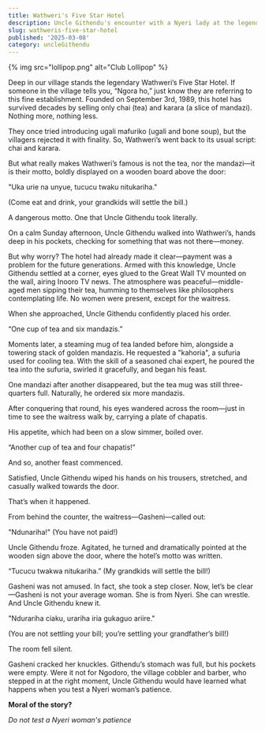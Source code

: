 ```yaml
---
title: Wathweri's Five Star Hotel
description: Uncle Githendu's encounter with a Nyeri lady at the legendary Wathweri's Five Star Hotel.
slug: wathweris-five-star-hotel
published: '2025-03-08'
category: uncleGithendu
---
```


{% img src="lollipop.png" alt="Club Lollipop" %}

Deep in our village stands the legendary Wathweri’s Five Star Hotel. If someone in the village tells you, “Ngora ho,” just know they are referring to this fine establishment. Founded on September 3rd, 1989, this hotel has survived decades by selling only chai (tea) and karara (a slice of mandazi). Nothing more, nothing less.

They once tried introducing ugali mafuriko (ugali and bone soup), but the villagers rejected it with finality. So, Wathweri’s went back to its usual script: chai and karara.

But what really makes Wathweri’s famous is not the tea, nor the mandazi—it is their motto, boldly displayed on a wooden board above the door:

"Uka urie na unyue, tucucu twaku nitukariha."

(Come eat and drink, your grandkids will settle the bill.)

A dangerous motto. One that Uncle Githendu took literally.

On a calm Sunday afternoon, Uncle Githendu walked into Wathweri’s, hands deep in his pockets, checking for something that was not there—money.

But why worry? The hotel had already made it clear—payment was a problem for the future generations. Armed with this knowledge, Uncle Githendu settled at a corner, eyes glued to the Great Wall TV mounted on the wall, airing Inooro TV news. The atmosphere was peaceful—middle-aged men sipping their tea, humming to themselves like philosophers contemplating life. No women were present, except for the waitress.

When she approached, Uncle Githendu confidently placed his order.

“One cup of tea and six mandazis.”

Moments later, a steaming mug of tea landed before him, alongside a towering stack of golden mandazis. He requested a "kahoria", a sufuria used for cooling tea. With the skill of a seasoned chai expert, he poured the tea into the sufuria, swirled it gracefully, and began his feast.

One mandazi after another disappeared, but the tea mug was still three-quarters full. Naturally, he ordered six more mandazis.

After conquering that round, his eyes wandered across the room—just in time to see the waitress walk by, carrying a plate of chapatis.

His appetite, which had been on a slow simmer, boiled over.

“Another cup of tea and four chapatis!”

And so, another feast commenced.

Satisfied, Uncle Githendu wiped his hands on his trousers, stretched, and casually walked towards the door.

That’s when it happened.

From behind the counter, the waitress—Gasheni—called out:

"Ndunariha!" (You have not paid!)

Uncle Githendu froze. Agitated, he turned and dramatically pointed at the wooden sign above the door, where the hotel’s motto was written.

“Tucucu twakwa nitukariha.” (My grandkids will settle the bill!)

Gasheni was not amused. In fact, she took a step closer. Now, let’s be clear—Gasheni is not your average woman. She is from Nyeri. She can wrestle. And Uncle Githendu knew it.

"Ndurariha ciaku, urariha iria gukaguo ariire."

(You are not settling your bill; you’re settling your grandfather’s bill!)

The room fell silent.

Gasheni cracked her knuckles. Githendu’s stomach was full, but his pockets were empty. Were it not for Ngodoro, the village cobbler and barber, who stepped in at the right moment, Uncle Githendu would have learned what happens when you test a Nyeri woman’s patience.

**Moral of the story?**

_Do not test a Nyeri woman's patience_

